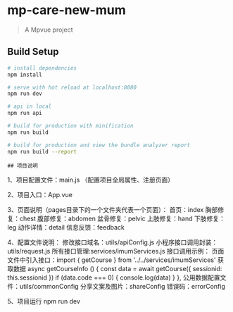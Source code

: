 # mp-care-new-mum

> A Mpvue project

## Build Setup

``` bash
# install dependencies
npm install

# serve with hot reload at localhost:8080
npm run dev

# api in local
npm run api

# build for production with minification
npm run build

# build for production and view the bundle analyzer report
npm run build --report
```
```
## 项目说明

```
1、项目配置文件：main.js （配置项目全局属性、注册页面）

2、项目入口：App.vue

3、页面说明（pages目录下的一个文件夹代表一个页面）：
首页：index
胸部修复：chest
腹部修复：abdomen
盆骨修复：pelvic
上肢修复：hand
下肢修复：leg
动作详情：detail
信息反馈：feedback

4、配置文件说明：
修改接口域名：utils/apiConfig.js
小程序接口调用封装：utils/request.js
所有接口管理:services/imumServices.js
接口调用示例：
  页面文件中引入接口：import { getCourse } from '../../services/imumServices'
  获取数据
  async getCourseInfo () {
     const data = await getCourse({
       sessionid: this.sessionid
     })
     if (data.code === 0) {
       console.log(data)
     }
   },
公用数据配置文件：utils/commonConfig
  分享文案及图片：shareConfig
  错误码：errorConfig

5、项目运行
  npm run dev









